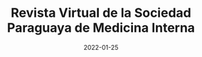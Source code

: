 ---
date: 2022-01-25
##
title:    Revista Virtual de la Sociedad Paraguaya de Medicina Interna 
## Titel der Publikation, beispielweise The Lancet.
##
authors: 'Colmán Mc Leod, N'
##
status:   default
##
en:
  subtitle:   'Vitamin D and its role in the COVID-19 pandemic'
  ##
  description: 'Vitamin D is now recognised as a hormone, and the last two decades have seen a significant change in the way its influence on human health is viewed. For example, the vitamin D receptor (VDR) and the vitamin D activating enzyme 1-α-hydroxylase (CYP27B1) have been found to be expressed in many cell types such as the intestine, pancreas, prostate and cells of the immune system. This shows that the effect of vitamin D goes far beyond the known connection with phosphocalcium metabolism and bone health.'
  ## 
  tags:    [COVID-19, vitamin D, pandemic]
## 
de: 
  ##
  subtitle:   'Vitamin D und seine Rolle in der COVID-19-Pandemie'
  ##
  description: 'Vitamin D ist inzwischen als Hormon anerkannt, und in den letzten zwei Jahrzehnten hat sich die Sichtweise auf seinen Einfluss auf die menschliche Gesundheit erheblich verändert. So wurde festgestellt, dass der Vitamin-D-Rezeptor (VDR) und das Vitamin-D-aktivierende Enzym 1-α-Hydroxylase (CYP27B1) in vielen Zelltypen wie im Darm, in der Bauchspeicheldrüse, in der Prostata und in Zellen des Immunsystems exprimiert werden. Dies zeigt, dass die Wirkung von Vitamin D weit über den bekannten Zusammenhang mit dem Phosphokalziumstoffwechsel und der Knochengesundheit hinausgeht.'
  ## 
  ##
  tags:     [COVID-19, Vitamin D, Pandemie]
##
group:  "Treatments"
##
credit:      https://doi.org/10.18004/rvspmi/2312-3893/2021.08.02.09.
##
## 2020-09-30_10.1038_s41590-020-00808-x.md
---